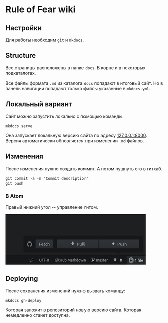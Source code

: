 # Rule of Fear wiki

## Настройки

Для работы необходим `git` и `mkdocs`.

## Structure

Все страницы расположены в папке `docs`. В корне и в некоторых подкаталогах.

Все файлы формата `.md` из каталога `docs` попадают в итоговый сайт. Но в панель навигации попадают только файлы указанные в `mkdocs.yml`.

## Локальный вариант

Сайт можно запустить локально с помощью команды:

```
mkdocs serve
```

Она запускает локальную версию сайта по адресу [127.0.0.1:8000](http://127.0.0.1:8000/). Версия автоматически обновляется при изменении `.md` файлов.

## Изменения

После изменения нужно создать коммит. А потом пушнуть его в гитхаб.

```
git commit -a -m "Commit description"
git push
```

### В Atom

Правый нижний угол -- управление гитом.

![git-atom](atom_git.png)

## Deploying

После сохранения изменений нужно вызвать команду:

```
mkdocs gh-deploy
```

Которая заложит в репозиторий новую версию сайта. Которая немедленно станет доступна.
